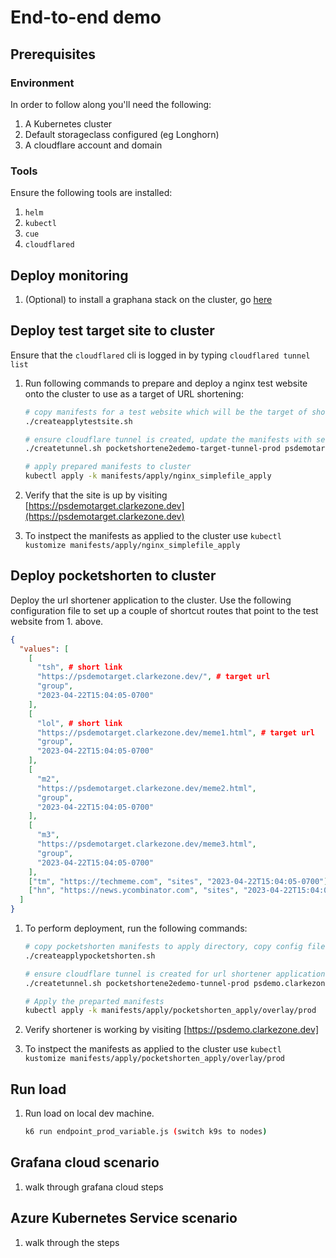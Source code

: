 # End-to-end demo

## Prerequisites

### Environment

In order to follow along you'll need the following:

1. A Kubernetes cluster
2. Default storageclass configured (eg Longhorn)
3. A cloudflare account and domain

### Tools

Ensure the following tools are installed:

1. `helm`
2. `kubectl`
3. `cue`
4. `cloudflared`

## Deploy monitoring

1. (Optional) to install a graphana stack on the cluster, go [here](https://github.com/clarkezone/pocketshorten/tree/main/endtoenddemo/manifests/grafana-stack)

## Deploy test target site to cluster

Ensure that the `cloudflared` cli is logged in by typing `cloudflared tunnel list`

1. Run following commands to prepare and deploy a nginx test website onto the cluster to use as a target of URL shortening:

   ```bash
   # copy manifests for a test website which will be the target of shorten operations
   ./createapplytestsite.sh

   # ensure cloudflare tunnel is created, update the manifests with secrets and tunnel identifiers
   ./createtunnel.sh pocketshortene2edemo-target-tunnel-prod psdemotarget.clarkezone.dev manifests/apply/nginx_simplefile_apply

   # apply prepared manifests to cluster
   kubectl apply -k manifests/apply/nginx_simplefile_apply
   ```

2. Verify that the site is up by visiting [https://psdemotarget.clarkezone.dev](https://psdemotarget.clarkezone.dev)

3. To instpect the manifests as applied to the cluster use `kubectl kustomize manifests/apply/nginx_simplefile_apply`

## Deploy pocketshorten to cluster

Deploy the url shortener application to the cluster. Use the following configuration file to set up a couple of shortcut routes that point to the test website from 1. above.

```json
{
  "values": [
    [
      "tsh", # short link
      "https://psdemotarget.clarkezone.dev/", # target url
      "group",
      "2023-04-22T15:04:05-0700"
    ],
    [
      "lol", # short link
      "https://psdemotarget.clarkezone.dev/meme1.html", # target url
      "group",
      "2023-04-22T15:04:05-0700"
    ],
    [
      "m2",
      "https://psdemotarget.clarkezone.dev/meme2.html",
      "group",
      "2023-04-22T15:04:05-0700"
    ],
    [
      "m3",
      "https://psdemotarget.clarkezone.dev/meme3.html",
      "group",
      "2023-04-22T15:04:05-0700"
    ],
    ["tm", "https://techmeme.com", "sites", "2023-04-22T15:04:05-0700"],
    ["hn", "https://news.ycombinator.com", "sites", "2023-04-22T15:04:05-0700"]
  ]
}
```

1. To perform deployment, run the following commands:

   ```bash
   # copy pocketshorten manifests to apply directory, copy config files for test deployment
   ./createapplypocketshorten.sh

   # ensure cloudflare tunnel is created for url shortener application, update the manifests with secrets and tunnel identifiers
   ./createtunnel.sh pocketshortene2edemo-tunnel-prod psdemo.clarkezone.dev manifests/apply/pocketshorten_apply/overlay/prod

   # Apply the preparted manifests
   kubectl apply -k manifests/apply/pocketshorten_apply/overlay/prod
   ```

2. Verify shortener is working by visiting [https://psdemo.clarkezone.dev]

3. To instpect the manifests as applied to the cluster use `kubectl kustomize manifests/apply/pocketshorten_apply/overlay/prod`

## Run load

1. Run load on local dev machine.

   ```bash
   k6 run endpoint_prod_variable.js (switch k9s to nodes)
   ```

## Grafana cloud scenario

1. walk through grafana cloud steps

## Azure Kubernetes Service scenario

1. walk through the steps
